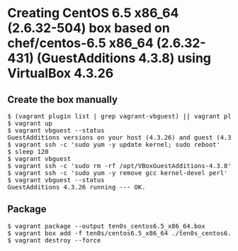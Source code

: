 # Creating CentOS 6.5 x86_64 (2.6.32-504) box based on chef/centos-6.5 x86_64 (2.6.32-431) (GuestAdditions 4.3.8) using VirtualBox 4.3.26

## Create the box manually

<pre>
$ (vagrant plugin list | grep vagrant-vbguest) || vagrant plugin install vagrant-vbguest
$ vagrant up
$ vagrant vbguest --status
GuestAdditions versions on your host (4.3.26) and guest (4.3.8) do not match.
$ vagrant ssh -c 'sudo yum -y update kernel; sudo reboot'
$ sleep 120
$ vagrant vbguest
$ vagrant ssh -c 'sudo rm -rf /opt/VBoxGuestAdditions-4.3.8'
$ vagrant ssh -c 'sudo yum -y remove gcc kernel-devel perl'
$ vagrant vbguest --status
GuestAdditions 4.3.26 running --- OK.
</pre>

## Package

<pre>
$ vagrant package --output ten0s_centos6.5_x86_64.box
$ vagrant box add -f ten0s/centos6.5_x86_64 ./ten0s_centos6.5_x86_64.box
$ vagrant destroy --force
</pre>
